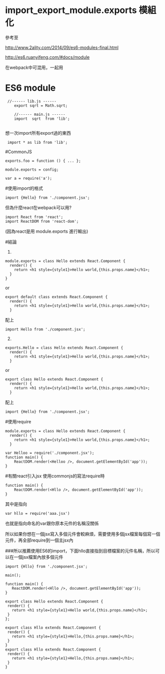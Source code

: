 # import_export_module.exports 模組化
參考至

http://www.2ality.com/2014/09/es6-modules-final.html

http://es6.ruanyifeng.com/#docs/module

在webpack中可混用，一起用

# ES6 module



```
 //------ lib.js ------
    export sqrt = Math.sqrt;

    //------ main.js ------
    import  sqrt  from 'lib';
 
```
想一次import所有export過的東西
```
 import * as lib from 'lib';
```
#CommonJS
```
exports.foo = function () { ... };

module.exports = config;

var a = require('a');

```
#使用import的格式
```
import {Hello} from './component.jsx';
```

但為什麼react在webpack可以用?

```
import React from 'react';
import ReactDOM from 'react-dom';
```

(因為react是用 module.exports 進行輸出)

#結論

1.

```
module.exports = class Hello extends React.Component {
  render() {
    return <h1 style={style1}>Hello world,{this.props.name}</h1>;
  }
}
```
or
```
export default class extends React.Component {
  render() {
    return <h1 style={style1}>Hello world,{this.props.name}</h1>;
  }
```
配上
```
import Hello from './component.jsx';
```

2.
```
exports.Hello = class Hello extends React.Component {
  render() {
    return <h1 style={style1}>Hello world,{this.props.name}</h1>;
  }
```
or
```
export class Hello extends React.Component {
  render() {
    return <h1 style={style1}>Hello world,{this.props.name}</h1>;
  }
```
配上
```
import {Hello} from './component.jsx';

```

#使用require

```
module.exports = class Hello extends React.Component {
  render() {
    return <h1 style={style1}>Hello world,{this.props.name}</h1>;
  }
```
```
var Helloo = require('./component.jsx');
function main() {
    ReactDOM.render(<Helloo />, document.getElementById('app'));
}

```

#有關react引入jsx
使用commonjs的寫法require時
```
function main() {
    ReactDOM.render(<Hllo />, document.getElementById('app'));
}
```
其中<Hllo />是指向
```
var hllo = require('aaa.jsx')
```
 也就是指向命名的var跟你原本元件的名稱沒關係
 
 所以如果你想在一個jsx寫入多個元件會較麻煩，需要使用多個jsx檔案每個寫一個元件，再全部require到一個主jsx內
 
 ###所以推薦使用ES6的import，下面hllo直接指到目標檔案的元件名稱，所以可以在一個jsx檔案內放多個元件
 
 ```
 import {Hllo} from './component.jsx';

main();

function main() {
    ReactDOM.render(<Hllo />, document.getElementById('app'));
}
 ```
 ```
export class Hello extends React.Component {
  render() {
    return <h1 style={style1}>Hello world,{this.props.name}</h1>;
  }
};

export class Hllo extends React.Component {
  render() {
    return <h1 style={style1}>Hello,{this.props.name}</h1>;
  }
}
export class Hllo extends React.Component {
  render() {
    return <h1 style={style1}>Hello,{this.props.name}</h1>;
  }
}
 ```